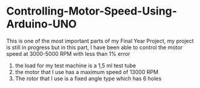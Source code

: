 # Controlling-Motor-Speed-Using-Arduino-UNO
This is one of the most important parts of my Final Year Project, my project is still in progress but in this part, I have been able to control the motor speed at 3000-5000 RPM with less than 1% error

1. the load for my test machine is a 1,5 ml test tube
2. the motor that I use has a maximum speed of 13000 RPM
3. The rotor that I use is a fixed angle type which has 6 holes
